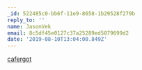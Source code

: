 ```yaml
---
_id: 522485c0-bb6f-11e9-8658-1b29528f279b
reply_to: ''
name: JasonVek
email: 8c5df45e0127c37a25289ed5079699d2
date: '2019-08-10T13:04:00.849Z'
---
```

<a href="https://cafergot1.com/">cafergot</a>

